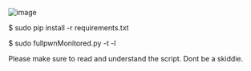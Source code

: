 ![image](https://github.com/MAWK0235/Nagios.Monitored.HTB-AUTO-PWN/assets/90433993/32358ac1-37f5-45d6-81c7-c0be25340ed3)

$ sudo pip install -r requirements.txt

$ sudo fullpwnMonitored.py -t <Target> -l <LHOST>

Please make sure to read and understand the script. Dont be a skiddie.
